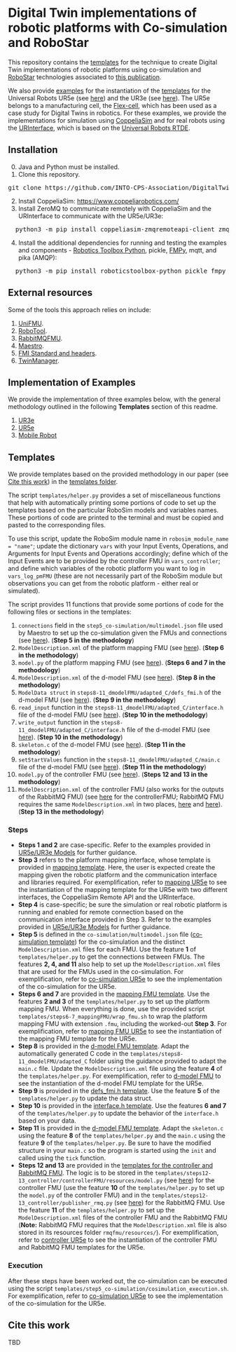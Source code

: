 # Digital Twin implementations of robotic platforms with Co-simulation and RoboStar

This repository contains the [templates](#templates) for the technique to create Digital Twin implementations of robotic platforms using co-simulation and [RoboStar](https://github.com/UoY-RoboStar) technologies associated to [this publication](#cite-this-work).

We also provide [examples](#implementation-for-the-ur5eur3e) for the instantiation of the [templates](#templates) for the Universal Robots UR5e (see [here](UR5e/)) and the UR3e (see [here](UR3e/)). The UR5e belongs to a manufacturing cell, the [Flex-cell](https://github.com/INTO-CPS-Association/DTaaS-examples/tree/main/digital_twins/flex-cell), which has been used as a case study for Digital Twins in robotics. For these examples, we provide the implementations for simulation using [CoppeliaSim](https://github.com/CoppeliaRobotics) and for real robots using the [URInterface](https://gitlab.au.dk/clagms/urinterface), which is based on the [Universal Robots RTDE](https://github.com/UniversalRobots/RTDE_Python_Client_Library).



## Installation
0. Java and Python must be installed.
1. Clone this repository.
<pre>
git clone https://github.com/INTO-CPS-Association/DigitalTwins_RoboSim.git
</pre>
2. Install CoppeliaSim:
  https://www.coppeliarobotics.com/
3. Install ZeroMQ to communicate remotely with CoppeliaSim and the URInterface to communicate with the UR5e/UR3e:
<pre>
  python3 -m pip install coppeliasim-zmqremoteapi-client zmq urinterface
</pre>
4. Install the additional dependencies for running and testing the examples and components - [Robotics Toolbox Python](https://github.com/petercorke/robotics-toolbox-python), pickle, [FMPy](https://github.com/CATIA-Systems/FMPy), mqtt, and pika (AMQP):
<pre>
  python3 -m pip install roboticstoolbox-python pickle fmpy paho-mqtt pika
</pre>

## External resources
Some of the tools this approach relies on include:
1. [UniFMU](https://github.com/INTO-CPS-Association/unifmu).
2. [RoboTool](https://robostar.cs.york.ac.uk/robotool/).
3. [RabbitMQFMU](https://github.com/INTO-CPS-Association/fmu-rabbitmq).
4. [Maestro](https://github.com/INTO-CPS-Association/maestro).
5. [FMI Standard and headers](https://github.com/modelica/fmi-standard).
6. [TwinManager](https://github.com/sagilar/TwinManager).

## Implementation of Examples
We provide the implementation of three examples below, with the general methodology outlined in the following **Templates** section of this readme.
1. [UR3e](https://github.com/INTO-CPS-Association/DigitalTwins_RoboSim/tree/main/UR3e)
2. [UR5e](https://github.com/INTO-CPS-Association/DigitalTwins_RoboSim/tree/main/UR5e)
3. [Mobile Robot](https://github.com/INTO-CPS-Association/DigitalTwins_RoboSim/tree/main/mobileRobot)

## Templates
We provide templates based on the provided methodology in our paper (see [Cite this work](#cite-this-work)) in the [templates folder](templates/).

The script ```templates/helper.py``` provides a set of miscellaneous functions that help with automatically printing some portions of code to set up the templates based on the particular RoboSim models and variables names. These portions of code are printed to the terminal and must be copied and pasted to the corresponding files.

To use this script, update the RoboSim module name in `robosim_module_name = "name"`; update the dictionary `vars` with your Input Events, Operations, and Arguments for Input Events and Operations accordingly; define which of the Input Events are to be provided by the controller FMU in `vars_controller`; and define which variables of the robotic platform you want to log in `vars_log_pmFMU` (these are not necessarily part of the RoboSim module but observations you can get from the robotic platform - either real or simulated).

The script provides 11 functions that provide some portions of code for the following files or sections in the templates:
1. `connections` field in the `step5_co-simulation/multimodel.json` file used by Maestro to set up the co-simulation given the FMUs and connections (see [here](templates/step5_co-simulation/multimodel.json)). (**Step 5 in the methodology**)
2. `ModelDescription.xml` of the platform mapping FMU (see [here](templates/steps6-7_MappingFMU/mappingFMU/modelDescription.xml)). (**Step 6 in the methodology**)
3. `model.py` of the platform mapping FMU (see [here](templates/steps6-7_MappingFMU/mappingFMU/resources/model.py)). (**Steps 6 and 7 in the methodology**)
4. `ModelDescription.xml` of the d-model FMU (see [here](templates/steps8-11_dmodelFMU/modelDescription.xml)). (**Step 8 in the methodology**)
5. `ModelData struct` in `steps8-11_dmodelFMU/adapted_C/defs_fmi.h` of the d-model FMU (see [here](templates/steps8-11_dmodelFMU/adapted_C/defs_fmi.h)). (**Step 9 in the methodology**)
6. `read_input` function in the `steps8-11_dmodelFMU/adapted_C/interface.h` file of the d-model FMU (see [here](templates/steps8-11_dmodelFMU/adapted_C/interface.h)). (**Step 10 in the methodology**)
7. `write_output` function in the `steps8-11_dmodelFMU/adapted_C/interface.h` file of the d-model FMU (see [here](templates/steps8-11_dmodelFMU/adapted_C/interface.h)). (**Step 10 in the methodology**)
8. `skeleton.c` of the d-model FMU (see [here](templates/steps8-11_dmodelFMU/skeleton.c)). (**Step 11 in the methodology**)
9. `setStartValues` function in the `steps8-11_dmodelFMU/adapted_C/main.c` file of the d-model FMU (see [here](templates/steps8-11_dmodelFMU/adapted_C/main.c)). (**Step 11 in the methodology**)
10. `model.py` of the controller FMU (see [here](templates/steps12-13_controller/controllerFMU/resources/model.py)). (**Steps 12 and 13 in the methodology**)
11. `ModelDescription.xml` of the controller FMU (also works for the outputs of the RabbitMQ FMU) (see [here](templates/steps12-13_controller/controllerFMU/modelDescription.xml) for the controllerFMU; RabbitMQ FMU requires the same `ModelDescription.xml` in two places, [here](templates/steps12-13_controller/rmqfmu/modelDescription.xml) and [here](templates/steps12-13_controller/rmqfmu/resources/modelDescription.xml)). (**Step 13 in the methodology**)



### Steps
- **Steps 1 and 2** are case-specific. Refer to the examples provided in [UR5e/UR3e Models](#models) for further guidance.
- **Step 3** refers to the platform mapping interface, whose template is provided in [mapping template](templates/step3_mapping/). Here, the user is expected create the mapping given the robotic platform and the communication interface and libraries required. For exemplification, refer to [mapping UR5e](UR5e/mapping/) to see the instantiation of the mapping template for the UR5e with two different interfaces, the CoppeliaSim Remote API and the URInterface.
- **Step 4** is case-specific; be sure the simulation or real robotic platform is running and enabled for remote connection based on the communication interface provided in Step 3. Refer to the examples provided in [UR5e/UR3e Models](#p-model) for further guidance.
- **Step 5** is defined in the `co-simulation/multimodel.json` file ([co-simulation template](templates/step5_co-simulation/)) for the co-simulation and the distinct `ModelDescription.xml` files for each FMU. Use the feature **1** of `templates/helper.py` to get the connections between FMUs. The features **2, 4, and 11** also help to set up the `ModelDescription.xml` files that are used for the FMUs used in the co-simulation. For exemplification, refer to [co-simulation UR5e](UR5e/co-simulation/) to see the implementation of the co-simulation for the UR5e.
- **Steps 6 and 7** are provided in the [mapping FMU template](templates/steps6-7_mappingFMU/). Use the features **2 and 3** of the `templates/helper.py` to set up the platform mapping FMU. When everything is done, use the provided script `templates/steps6-7_mappingFMU/wrap_fmu.sh` to wrap the platform mapping FMU with extension `.fmu`, including the worked-out **Step 3**. For exemplification, refer to [mapping FMU UR5e](UR5e/mapping/) to see the instantiation of the mapping FMU template for the UR5e.
- **Step 8** is provided in the [d-model FMU template](templates/steps8-11_dmodelFMU/). Adapt the automatically generated C code in the `templates/steps8-11_dmodelFMU/adapted_C` folder using the guidance provided to adapt the `main.c` file. Update the `ModelDescription.xml` file using the feature **4** of the `templates/helper.py`.
For exemplification, refer to [d-model FMU](d-model/) to see the instantiation of the d-model FMU template for the UR5e.
- **Step 9** is provided in the [defs_fmi.h template](templates/steps8-11_dmodelFMU/adapted_C/defs_fmi.h). Use the feature **5** of the `templates/helper.py` to update the data struct.
- **Step 10** is provided in the [interface.h template](templates/steps8-11_dmodelFMU/adapted_C/interface.h). Use the features **6 and 7** of the `templates/helper.py` to update the behavior of the `interface.h` based on your data.
- **Step 11** is provided in the [d-model FMU template](templates/steps8-11_dmodelFMU/). Adapt the `skeleton.c` using the feature **8** of the `templates/helper.py` and the `main.c` using the feature **9** of the `templates/helper.py`. Be sure to have the modified structure in your `main.c` so the program is started using the `init` and called using the `tick` function.
- **Steps 12 and 13** are provided in the [templates for the controller and RabbitMQ FMU](templates/steps12-13_controller). The logic is to be stored in the `templates/steps12-13_controller/controllerFMU/resources/model.py` (see [here](templates/steps12-13_controller/controllerFMU/resources/model.py)) for the controller FMU (use the feature **10** of the `templates/helper.py` to set up the `model.py` of the controller FMU) and in the `templates/steps12-13_controller/publisher_rmq.py` (see [here](templates/steps12-13_controller/publisher_rmq.py)) for the RabbitMQ FMU. Use the feature **11** of the `templates/helper.py` to set up the `ModelDescription.xml` files of the controller FMU and the RabbitMQ FMU (**Note:** RabbitMQ FMU requires that the `ModelDescription.xml` file is also stored in its resources folder `rmqfmu/resources/`). For exemplification, refer to [controller UR5e](UR5e/controller) to see the instantiation of the controller FMU and RabbitMQ FMU templates for the UR5e.

### Execution

After these steps have been worked out, the co-simulation can be executed using the script `templates/step5_co-simulation/cosimulation_execution.sh`. For exemplification, refer to [co-simulation UR5e](UR5e/co-simulation/) to see the implementation of the co-simulation for the UR5e.

## Cite this work
TBD
